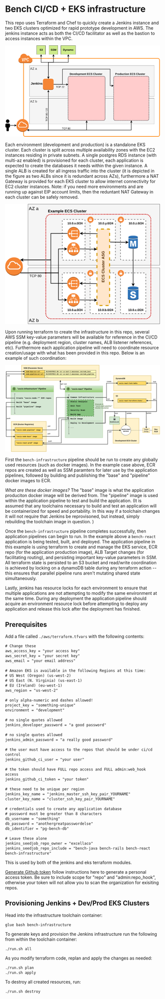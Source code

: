 # Bench CI/CD + EKS infrastructure

This repo uses Terraform and Chef to quickly create a Jenkins instance and two EKS clusters optimized for rapid prototype development in AWS. The jenkins instance acts as both the CI/CD facilitator as well as the bastion to access instances within the VPC.

![Architecture Overview](./doc/overview.png "Architecture Overview")

Each environment (development and production) is a standalone EKS cluster. Each cluster is split across multiple availability zones with the EC2 instances residing in private subnets. A single postgres RDS instance (with multi-az enabled) is provisioned for each cluster, each application is expected to create the databases it needs within the given instance. A single ALB is created for all ingress traffic into the cluster (it is depicted in the figure as two ALBs since it is redundant across AZs), furthermore a NAT Gateway is provided for each EKS cluster to allow internet connectivity for EC2 cluster instances. Note: if you need more environments and are running up against EIP account limits, then the reduntant NAT Gateway in each cluster can be safely removed.

![EKS Cluster](./doc/eks-cluster.png "EKS Cluster")

Upon running terraform to create the infrastructure in this repo, several AWS SSM key-value parameters will be available for reference in the CI/CD pipeline (e.g. deployment region, cluster names, ALB listener references, etc). Furthermore each application pipeline will need to coordinate resource creation/usage with what has been provided in this repo. Below is an example of such coordination:

![Pipeline Example](./doc/pipeline-flow.png "Pipeline Example")

First the `bench-infrastructure` pipeline should be run to create any globally used resources (such as docker images). In the example case above, ECR repos are created as well as SSM paramters for later use by the application pipelines, followed by building and publishing the "base" and "pipeline" docker images to ECR.

*What are these docker images?* The "base" image is what the application produciton docker image will be derived from. The "pipeline" image is used within the application pipeline to test and build the application. (It is assumed that any toolchains necessary to build and test an application will be containerized for speed and portability. In this way if a toolchain changes it will not require that Jenkins be reprovisoned, but instead, simply rebuilding the toolchain image in question. )

Once the `bench-infrastructure` pipeline completes successfully, then application pipelines can begin to run. In the example above a `bench-react` application is being tested, built, and deployed. The application pipeline in this example is using terraform to create and manage the EKS service, ECR repo (for the application production image), ALB Target changes (for facilitating routing), and persisting important key-value parameters in SSM. All terraform state is persisted to an S3 bucket and read/write coordination is achieved by locking on a dynamoDB table during any terraform action --this ensures that parallel pipeline runs aren't mutating shared state simultaneously.

Lastly, jenkins has resource locks for each environment to ensure that multiple applications are not attempting to modify the same environment at the same time. During any deployment the application pipeline should acquire an environment resource lock before attempting to deploy any application and release this lock after the deployment has finished.


## Prerequisites

Add a file called `./aws/terraform.tfvars` with the following contents:

```
# Change these
aws_access_key = "your access key"
aws_secret_key = "your secret key"
aws_email = "your email address"

# Amazon EKS is available in the following Regions at this time:
# US West (Oregon) (us-west-2)
# US East (N. Virginia) (us-east-1)
# EU (Ireland) (eu-west-1)
aws_region = "us-west-2"

# only alpha-numeric and dashes allowed!
project_key = "something-unique"
environment = "development"

# no single quotes allowed
jenkins_developer_password = "a good password"

# no single quotes allowed
jenkins_admin_password = "a really good password"

# the user must have access to the repos that should be under ci/cd control
jenkins_github_ci_user = "your user"

# the token should have FULL repo access and FULL admin:web_hook access
jenkins_github_ci_token = "your token"

# these need to be unique per region
jenkins_key_name = "jenkins_master_ssh_key_pair_YOURNAME"
cluster_key_name = "cluster_ssh_key_pair_YOURNAME"

# credentials used to create any application database
# password must be greater than 8 characters
db_username = "something"
db_password = "anothergreatpasswordelse"
db_identifier = "pg-bench-db"

# Leave these alone
jenkins_seedjob_repo_owner = "excellaco"
jenkins_seedjob_repo_include = "bench-java bench-rails bench-react bench-infrastructure"
```

This is used by both of the jenkins and eks terraform modules.

[Generate Github token](https://help.github.com/articles/creating-a-personal-access-token-for-the-command-line/) follow instructions here to generate a personal access token. Be sure to include scope for "repo" and "admin:repo_hook", otherwise your token will not allow you to scan the organization for exisiting repos.


## Provisioning Jenkins + Dev/Prod EKS Clusters

Head into the infrastructure toolchain container:
```
glue bash bench-infrastructure
```

To generate keys and provision the Jenkins infrastructure run the following from within the toolchain container:

```
./run.sh all
```

As you modify terraform code, replan and apply the changes as needed:

```
./run.sh plan
./run.sh apply
```

To destroy all created resources, run:

```
./run.sh destroy
```
